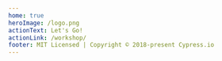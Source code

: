 ```yaml
---
home: true
heroImage: /logo.png
actionText: Let's Go!
actionLink: /workshop/
footer: MIT Licensed | Copyright © 2018-present Cypress.io
---
```

